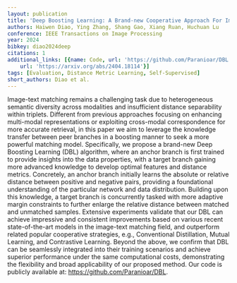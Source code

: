 ```yaml
---
layout: publication
title: 'Deep Boosting Learning: A Brand-new Cooperative Approach For Image-text Matching'
authors: Haiwen Diao, Ying Zhang, Shang Gao, Xiang Ruan, Huchuan Lu
conference: IEEE Transactions on Image Processing
year: 2024
bibkey: diao2024deep
citations: 1
additional_links: [{name: Code, url: 'https://github.com/Paranioar/DBL.'}, {name: Paper,
    url: 'https://arxiv.org/abs/2404.18114'}]
tags: [Evaluation, Distance Metric Learning, Self-Supervised]
short_authors: Diao et al.
---
```

Image-text matching remains a challenging task due to heterogeneous semantic
diversity across modalities and insufficient distance separability within
triplets. Different from previous approaches focusing on enhancing multi-modal
representations or exploiting cross-modal correspondence for more accurate
retrieval, in this paper we aim to leverage the knowledge transfer between peer
branches in a boosting manner to seek a more powerful matching model.
Specifically, we propose a brand-new Deep Boosting Learning (DBL) algorithm,
where an anchor branch is first trained to provide insights into the data
properties, with a target branch gaining more advanced knowledge to develop
optimal features and distance metrics. Concretely, an anchor branch initially
learns the absolute or relative distance between positive and negative pairs,
providing a foundational understanding of the particular network and data
distribution. Building upon this knowledge, a target branch is concurrently
tasked with more adaptive margin constraints to further enlarge the relative
distance between matched and unmatched samples. Extensive experiments validate
that our DBL can achieve impressive and consistent improvements based on
various recent state-of-the-art models in the image-text matching field, and
outperform related popular cooperative strategies, e.g., Conventional
Distillation, Mutual Learning, and Contrastive Learning. Beyond the above, we
confirm that DBL can be seamlessly integrated into their training scenarios and
achieve superior performance under the same computational costs, demonstrating
the flexibility and broad applicability of our proposed method. Our code is
publicly available at: https://github.com/Paranioar/DBL.